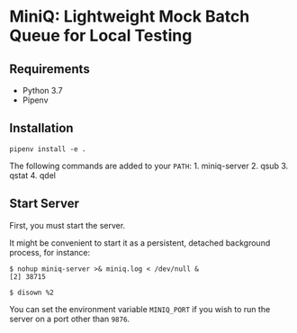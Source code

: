 MiniQ: Lightweight Mock Batch Queue for Local Testing
=====================================================

Requirements
------------

- Python 3.7
- Pipenv

Installation
-------------

```
pipenv install -e .
```

The following commands are added to your `PATH`:
    1. miniq-server
    2. qsub
    3. qstat
    4. qdel

Start Server
--------------

First, you must start the server. 

It might be convenient to start it as a persistent, detached background process, for instance:

```
$ nohup miniq-server >& miniq.log < /dev/null &
[2] 38715

$ disown %2
```

You can set the environment variable `MINIQ_PORT` if you wish to run the server on a port other than `9876`.
